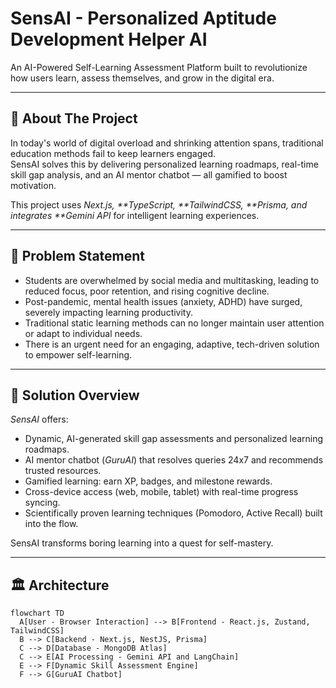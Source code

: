 # SensAI - Personalized Aptitude Development Helper AI

An AI-Powered Self-Learning Assessment Platform built to revolutionize how users learn, assess themselves, and grow in the digital era.

---

## 🚀 About The Project

In today's world of digital overload and shrinking attention spans, traditional education methods fail to keep learners engaged.  
SensAI solves this by delivering personalized learning roadmaps, real-time skill gap analysis, and an AI mentor chatbot — all gamified to boost motivation.

This project uses _Next.js, **TypeScript, **TailwindCSS, **Prisma, and integrates **Gemini API_ for intelligent learning experiences.

---

## 🧠 Problem Statement

- Students are overwhelmed by social media and multitasking, leading to reduced focus, poor retention, and rising cognitive decline.
- Post-pandemic, mental health issues (anxiety, ADHD) have surged, severely impacting learning productivity.
- Traditional static learning methods can no longer maintain user attention or adapt to individual needs.
- There is an urgent need for an engaging, adaptive, tech-driven solution to empower self-learning.

---

## 🎯 Solution Overview

_SensAI_ offers:

- Dynamic, AI-generated skill gap assessments and personalized learning roadmaps.
- AI mentor chatbot (_GuruAI_) that resolves queries 24x7 and recommends trusted resources.
- Gamified learning: earn XP, badges, and milestone rewards.
- Cross-device access (web, mobile, tablet) with real-time progress syncing.
- Scientifically proven learning techniques (Pomodoro, Active Recall) built into the flow.

SensAI transforms boring learning into a quest for self-mastery.

---

## 🏛 Architecture

```mermaid
flowchart TD
  A[User - Browser Interaction] --> B[Frontend - React.js, Zustand, TailwindCSS]
  B --> C[Backend - Next.js, NestJS, Prisma]
  C --> D[Database - MongoDB Atlas]
  C --> E[AI Processing - Gemini API and LangChain]
  E --> F[Dynamic Skill Assessment Engine]
  F --> G[GuruAI Chatbot]
```

